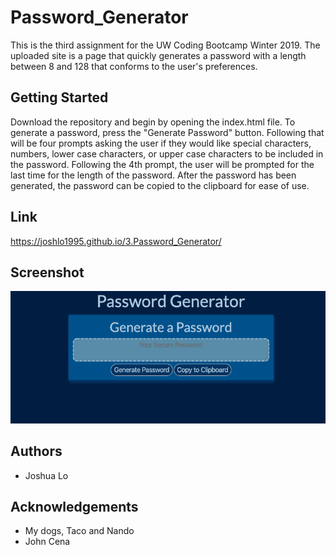# Password_Generator
This is the third assignment for the UW Coding Bootcamp Winter 2019. The uploaded site is a page that quickly generates a password with a length between 8 and 128 that conforms to the user's preferences. 

## Getting Started
Download the repository and begin by opening the index.html file. To generate a password, press the "Generate Password" button. Following that will be four prompts asking the user if they would like special characters, numbers, lower case characters, or upper case characters to be included in the password. Following the 4th prompt, the user will be prompted for the last time for the length of the password. After the password has been generated, the password can be copied to the clipboard for ease of use.

## Link
https://joshlo1995.github.io/3.Password_Generator/

## Screenshot
![Screenshot](assets/images/Screenshot.png)

## Authors
- Joshua Lo

## Acknowledgements
- My dogs, Taco and Nando
- John Cena
